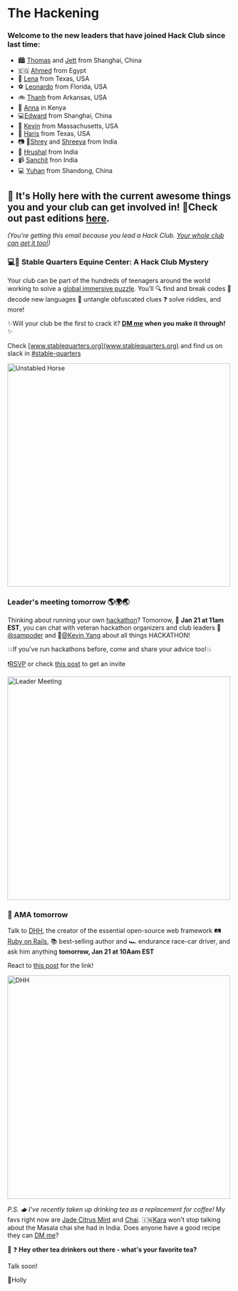 # **The Hackening**

### Welcome to the new leaders that have joined Hack Club since last time:

* 🏙️ [Thomas](https://hackclub.slack.com/archives/D04GWAEE9GW) and [Jett](https://hackclub.slack.com/team/U04EQ812E9M) from Shanghai, China
* 🇪🇬 [Ahmed](https://hackclub.slack.com/team/U04GXL30B2A) from Egypt
* 🎹 [Lena](https://hackclub.slack.com/team/U03QCCWU4CA) from Texas, USA
* ⚽ [Leonardo](https://hackclub.slack.com/archives/D04H40W8M7G) from Florida, USA
* 🚲 [Thanh](https://hackclub.slack.com/archives/D04JFARR3RB) from Arkansas, USA
* 🐝 [Anna](https://hackclub.slack.com/archives/D04JJU3ESS1) in Kenya
* 💻[Edward](https://hackclub.slack.com/archives/D04HX1KQ4JH) from Shanghai, China
* 🏃 [Kevin](https://hackclub.slack.com/archives/D04FA06FZK7) from Massachusetts, USA
* 🏀 [Haris](https://hackclub.slack.com/team/U04AKDYMY3A) from Texas, USA
* 📷 🎨[Shrey](https://hackclub.slack.com/team/U04DWQ6BWJF) and [Shreeya](https://hackclub.slack.com/team/U04DNJ14SV8) from India
* 🚴 [Hrushal](https://hackclub.slack.com/archives/D04JW05P955) from India
* 📹 [Sanchit](https://hackclub.slack.com/archives/D04KD0LC5PE) fron India
* 💻 [Yuhan](https://hackclub.slack.com/team/U04JK2KLVGS) from Shandong, China


## 👋 It's Holly here with the current awesome things you and your club can get involved in! 💫Check out past editions [here](https://workshops.hackclub.com/leader-newsletters/).

*(You're getting this email because you lead a Hack Club. [Your whole club can get it too!](https://airtable.com/shrehIGl77kf2cSPZ))*


### 💻🐴 Stable Quarters Equine Center: A Hack Club Mystery

Your club can be part of the hundreds of teenagers around the world working to solve a [global immersive puzzle](https://hackclub.slack.com/archives/C0266FRGT/p1673647728013279). You’ll 🔍 find and break codes 🔡 decode new languages 🧠 untangle obfuscated clues ❓ solve riddles, and more!

✨Will your club be the first to crack it? **[DM me](https://hackclub.slack.com/archives/D03M9GUHV1C) when you make it through!** ✨

Check [www.stablequarters.org](www.stablequarters.org) and find us on slack in [#stable-quarters](https://hackclub.slack.com/archives/C04JY7KPP34)


<img src="https://cloud-4n5w9ofon-hack-club-bot.vercel.app/0indifferent.unstabled.horse.jpg" alt="Unstabled Horse" width="500"/>


### Leader's meeting tomorrow 🌎🌍🌏

Thinking about running your own [hackathon](https://hackclub.slack.com/archives/C0M8PUPU6/p1670951997935819)? Tomorrow, 📅 **Jan 21 at 11am EST**, you can chat with veteran hackathon organizers and club leaders 🤙[@sampoder](https://hackclub.slack.com/team/USNPNJXNX) and 🤙[@Kevin Yang](https://hackclub.slack.com/team/U015X5P6KAM) about all things HACKATHON!

💥If you've run hackathons before, come and share your advice too!💥
 
❗[RSVP](https://airtable.com/shrSaSye2Hn0rnD25) or check [this post](https://hackclub.slack.com/archives/C02PA5G01ND/p1674017359582029) to get an invite

<img src="https://cloud-41osozq87-hack-club-bot.vercel.app/0image.png" alt="Leader Meeting" width="500"/>


### 📣 AMA tomorrow

Talk to [DHH](https://dhh.dk/), the creator of the essential open-source web framework 🛤️ [Ruby on Rails](https://rubyonrails.org/), 📚 best-selling author and 🏎️ endurance race-car driver, and ask him anything **tomorrow, Jan 21 at 10Aam EST**

React to [this post](https://hackclub.slack.com/archives/C0266FRGT/p1673721134173289) for the link!

<img src="https://cloud-88c42c8ul-hack-club-bot.vercel.app/0image.png" alt="DHH" width="500"/>



*P.S. 🫖 I've recently taken up drinking tea as a replacement for coffee!* My favs right now are [Jade Citrus Mint](https://www.amazon.com/Teavana-Citrus-Spearmint-Lemongrass-sachets/dp/B07GFPMRWP) and [Chai](https://www.tazo.com/us/en/products/tea-bags/regenerative-organic-chai/). 🇮🇳[Kara](https://hackclub.slack.com/team/U032A2PMSE9) won't stop talking about the Masala chai she had in India. Does anyone have a good recipe they can [DM me](https://hackclub.slack.com/archives/D03M9GUHV1C)?

🍵 ❓ **Hey other tea drinkers out there - what's your favorite tea?**


Talk soon!

💖Holly
